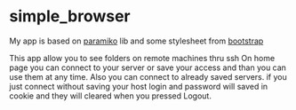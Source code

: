 simple_browser
==============

My app is based on <a href="http://www.lag.net/paramiko/docs/">paramiko</a> lib and some stylesheet from <a href="http://twitter.github.com/bootstrap/">bootstrap</a>

This app allow you to see folders on remote machines thru ssh
On home page you can connect to your server or save your access and than you can use them at any time.
Also you can connect to already saved servers.
if you just connect without saving your host login and password will saved in cookie and they will cleared when you pressed Logout.